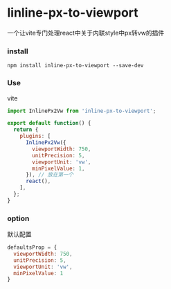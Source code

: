 # linline-px-to-viewport
一个让vite专门处理react中关于内联style中px转vw的插件


### install

```npm
npm install inline-px-to-viewport --save-dev
```

### Use

vite

```javascript
import InlinePx2Vw from 'inline-px-to-viewport';

export default function() {
  return {
    plugins: [
      InlinePx2Vw({
        viewportWidth: 750,
        unitPrecision: 5,
        viewportUnit: 'vw',
        minPixelValue: 1,
      }), // 放在第一个
      react(),
    ],
  };
}

```

### option
默认配置
```javascript
defaultsProp = {
  viewportWidth: 750,
  unitPrecision: 5,
  viewportUnit: 'vw',
  minPixelValue: 1
}
```
